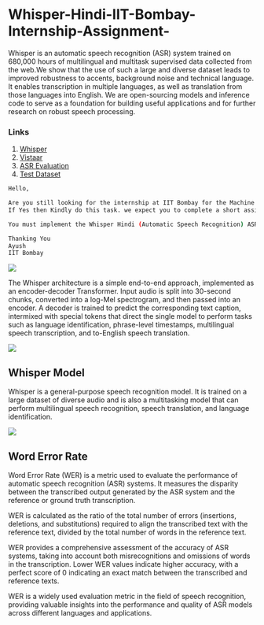 # Whisper-Hindi-IIT-Bombay-Internship-Assignment-
Whisper is an automatic speech recognition (ASR) system trained on 680,000 hours of multilingual and multitask supervised data collected from the web.We show that the use of such a large and diverse dataset leads to improved robustness to accents, background noise and technical language.  It enables transcription in multiple languages, as well as translation from those languages into English. We are open-sourcing models and inference code to serve as a foundation for building useful applications and for further research on robust speech processing.

### Links
1. [Whisper](https://github.com/openai/whisper)
2. [Vistaar](https://github.com/AI4Bharat/vistaar)
3. [ASR Evaluation](https://github.com/belambert/asr-evaluation)
4. [Test Dataset](https://asr.iitm.ac.in/Gramvaani/NEW/GV_Eval_3h.tar.gz)

```bash
Hello,

Are you still looking for the internship at IIT Bombay for the Machine Learning Profile?
If Yes then Kindly do this task. we expect you to complete a short assignment that just takes one day. But we are providing 7 days to complete.  

You must implement the Whisper Hindi (Automatic Speech Recognition) ASR model. Also calculate the WER for Kathbath dataset.

Thanking You
Ayush
IIT Bombay
```

![](https://images.openai.com/blob/d9c13138-366f-49d3-b8bd-cb3f5a973a5b/asr-summary-of-model-architecture-desktop.svg?width=10&height=10&quality=50)

The Whisper architecture is a simple end-to-end approach, implemented as an encoder-decoder Transformer. Input audio is split into 30-second chunks, converted into a log-Mel spectrogram, and then passed into an encoder. A decoder is trained to predict the corresponding text caption, intermixed with special tokens that direct the single model to perform tasks such as language identification, phrase-level timestamps, multilingual speech transcription, and to-English speech translation.

![](https://images.openai.com/blob/18ff9c06-7853-4e3b-946f-508f0cd7ed13/asr-details-desktop.svg?width=10&height=10&quality=50)

## Whisper Model
Whisper is a general-purpose speech recognition model. It is trained on a large dataset of diverse audio and is also a multitasking model that can perform multilingual speech recognition, speech translation, and language identification.

![](https://raw.githubusercontent.com/openai/whisper/main/approach.png)

## Word Error Rate
Word Error Rate (WER) is a metric used to evaluate the performance of automatic speech recognition (ASR) systems. It measures the disparity between the transcribed output generated by the ASR system and the reference or ground truth transcription.

WER is calculated as the ratio of the total number of errors (insertions, deletions, and substitutions) required to align the transcribed text with the reference text, divided by the total number of words in the reference text.

WER provides a comprehensive assessment of the accuracy of ASR systems, taking into account both misrecognitions and omissions of words in the transcription. Lower WER values indicate higher accuracy, with a perfect score of 0 indicating an exact match between the transcribed and reference texts.

WER is a widely used evaluation metric in the field of speech recognition, providing valuable insights into the performance and quality of ASR models across different languages and applications.
